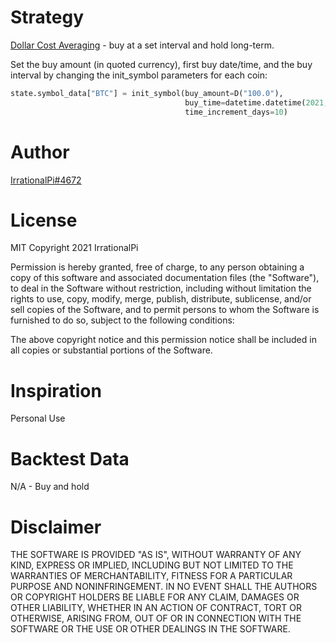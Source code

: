 # Strategy

[Dollar Cost Averaging](https://www.investopedia.com/terms/d/dollarcostaveraging.asp) - buy at a set interval and hold long-term.

Set the buy amount (in quoted currency), first buy date/time, and the buy interval by changing the init_symbol parameters for each coin:
```Python
state.symbol_data["BTC"] = init_symbol(buy_amount=D("100.0"),              
                                       buy_time=datetime.datetime(2021, 9, 13, 17, tzinfo=datetime.timezone.utc),
                                       time_increment_days=10)
```

# Author

[IrrationalPi#4672](https://github.com/IrrationalPi)

# License

MIT
Copyright 2021 IrrationalPi

Permission is hereby granted, free of charge, to any person obtaining a copy of this software and associated documentation files (the "Software"), to deal in the Software without restriction, including without limitation the rights to use, copy, modify, merge, publish, distribute, sublicense, and/or sell copies of the Software, and to permit persons to whom the Software is furnished to do so, subject to the following conditions:

The above copyright notice and this permission notice shall be included in all copies or substantial portions of the Software.

# Inspiration

Personal Use

# Backtest Data

N/A - Buy and hold

# Disclaimer

THE SOFTWARE IS PROVIDED "AS IS", WITHOUT WARRANTY OF ANY KIND, EXPRESS OR IMPLIED, INCLUDING BUT NOT LIMITED TO THE WARRANTIES OF MERCHANTABILITY, FITNESS FOR A PARTICULAR PURPOSE AND NONINFRINGEMENT. IN NO EVENT SHALL THE AUTHORS OR COPYRIGHT HOLDERS BE LIABLE FOR ANY CLAIM, DAMAGES OR OTHER LIABILITY, WHETHER IN AN ACTION OF CONTRACT, TORT OR OTHERWISE, ARISING FROM, OUT OF OR IN CONNECTION WITH THE SOFTWARE OR THE USE OR OTHER DEALINGS IN THE SOFTWARE.